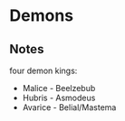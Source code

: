 # Demons

## Notes

four demon kings:  

- Malice  - Beelzebub
- Hubris  - Asmodeus
- Avarice  - Belial/Mastema
